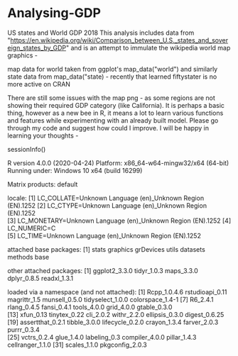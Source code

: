 # Analysing-GDP
US states and World GDP 2018
This analysis includes data from "https://en.wikipedia.org/wiki/Comparison_between_U.S._states_and_sovereign_states_by_GDP" and is an attempt to immulate the wikipedia world map graphics -

map data for world taken from ggplot's map_data("world") and similarly state data from map_data("state) - recently that learned fiftystater is no more active on CRAN 


There are still some issues with the map png - as some regions are not showing their required GDP category (like California).
It is perhaps a basic thing, however as a new bee in R, it means a lot to learn various functions and features while experimenting with an already built model.
Please go through my code and suggest how could I improve. I will be happy in learning your thoughts - 



sessionInfo()


R version 4.0.0 (2020-04-24)
Platform: x86_64-w64-mingw32/x64 (64-bit)
Running under: Windows 10 x64 (build 16299)

Matrix products: default

locale:
[1] LC_COLLATE=Unknown Language (en)_Unknown Region (EN).1252 
[2] LC_CTYPE=Unknown Language (en)_Unknown Region (EN).1252   
[3] LC_MONETARY=Unknown Language (en)_Unknown Region (EN).1252
[4] LC_NUMERIC=C                                              
[5] LC_TIME=Unknown Language (en)_Unknown Region (EN).1252    

attached base packages:
[1] stats     graphics  grDevices utils     datasets  methods   base     

other attached packages:
[1] ggplot2_3.3.0 tidyr_1.0.3   maps_3.3.0    dplyr_0.8.5   readxl_1.3.1 

loaded via a namespace (and not attached):
 [1] Rcpp_1.0.4.6     rstudioapi_0.11  magrittr_1.5     munsell_0.5.0    tidyselect_1.0.0 colorspace_1.4-1
 [7] R6_2.4.1         rlang_0.4.5      fansi_0.4.1      tools_4.0.0      grid_4.0.0       gtable_0.3.0    
[13] xfun_0.13        tinytex_0.22     cli_2.0.2        withr_2.2.0      ellipsis_0.3.0   digest_0.6.25   
[19] assertthat_0.2.1 tibble_3.0.0     lifecycle_0.2.0  crayon_1.3.4     farver_2.0.3     purrr_0.3.4     
[25] vctrs_0.2.4      glue_1.4.0       labeling_0.3     compiler_4.0.0   pillar_1.4.3     cellranger_1.1.0
[31] scales_1.1.0     pkgconfig_2.0.3 
